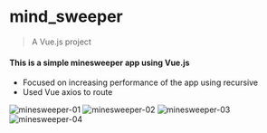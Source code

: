 # mind_sweeper
> A Vue.js project

#### This is a simple minesweeper app using Vue.js
  - Focused on increasing performance of the app using recursive
  - Used Vue axios to route 


![minesweeper-01](https://user-images.githubusercontent.com/19483811/50934616-1fc0da00-1437-11e9-8c83-a9fc23c16130.PNG)
![minesweeper-02](https://user-images.githubusercontent.com/19483811/50934630-251e2480-1437-11e9-82af-d32588891bcd.PNG)
![minesweeper-03](https://user-images.githubusercontent.com/19483811/50934606-1c2d5300-1437-11e9-8fdb-ce6661cbfe39.PNG)
![minesweeper-04](https://user-images.githubusercontent.com/19483811/50934609-1d5e8000-1437-11e9-9a3a-ed30fff15ed6.PNG)
